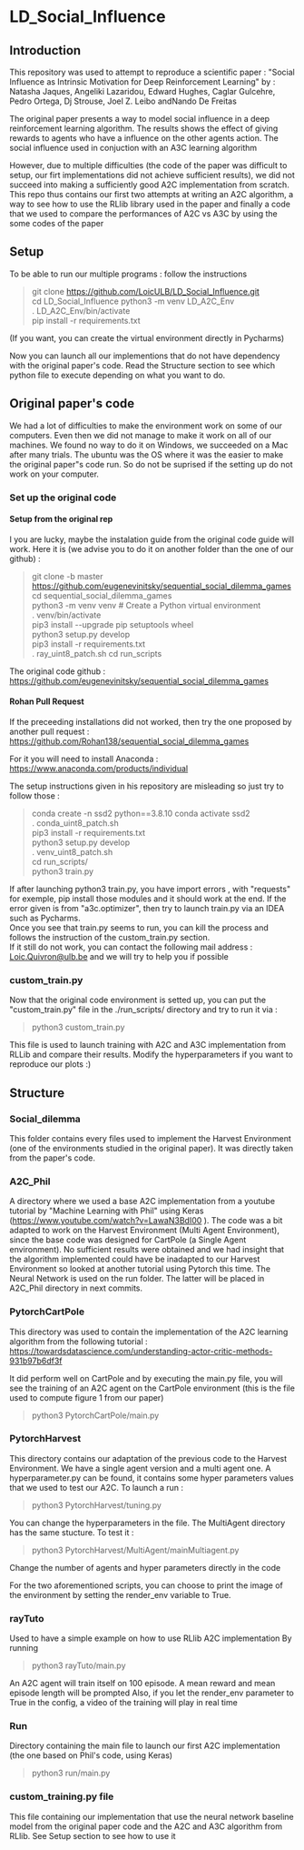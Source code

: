 # LD_Social_Influence

## Introduction
This repository was used to attempt to reproduce a scientific paper : "Social Influence as Intrinsic Motivation for Deep 
Reinforcement Learning" by : Natasha Jaques, Angeliki Lazaridou, Edward Hughes, Caglar Gulcehre, Pedro Ortega, 
Dj Strouse, Joel Z. Leibo andNando De Freitas 

The original paper presents a way to model social influence in a deep reinforcement learning algorithm. 
The results shows the effect of giving rewards to agents who have a influence on the other agents action.
The social influence used in conjuction with an A3C learning algorithm

However, due to multiple difficulties (the code of the paper was difficult to setup, our firt implementations did not 
achieve sufficient results), we did not succeed into making a sufficiently good A2C implementation from scratch. 
This repo thus contains our first two attempts at writing an A2C algorithm, a way to see how to use the RLlib library 
used in the paper and finally a code that we used to compare the performances of A2C vs A3C by using the some codes of 
the paper
## Setup 
To be able to run our multiple programs : follow the instructions
> git clone https://github.com/LoicULB/LD_Social_Influence.git \
> cd LD_Social_Influence
> python3 -m venv LD_A2C_Env \
> . LD_A2C_Env/bin/activate \
> pip install -r requirements.txt

(If you want, you can create the virtual environment directly in Pycharms)



Now you can launch all our implementions that do not have dependency with the original paper's code.
Read the Structure section to see which python file to execute depending on what you want to do.
## Original paper's code
We had a lot of difficulties to make the environment work on some of our computers. Even then we did not manage to make
it work on all of our machines. We found no way to do it on Windows, we succeeded on a Mac after many trials.
The ubuntu was the OS where it was the easier to make the original paper"s code run. 
So do not be suprised if the setting up do not work on your computer.
### Set up the original code
#### Setup from the original rep
I you are lucky, maybe the instalation guide from the original code guide will work.
Here it is (we advise you to do it on another folder than the one of our github) :
> git clone -b master https://github.com/eugenevinitsky/sequential_social_dilemma_games \
> cd sequential_social_dilemma_games \
> python3 -m venv venv # Create a Python virtual environment \
> . venv/bin/activate \
> pip3 install --upgrade pip setuptools wheel \
> python3 setup.py develop \
> pip3 install -r requirements.txt \
> . ray_uint8_patch.sh 
> cd run_scripts 

The original code github : https://github.com/eugenevinitsky/sequential_social_dilemma_games
#### Rohan Pull Request
If the preceeding installations did not worked, then try the one proposed by another pull request : 
https://github.com/Rohan138/sequential_social_dilemma_games

For it you will need to install Anaconda : https://www.anaconda.com/products/individual

The setup instructions given in his repository are misleading so just try to follow those :
> conda create -n ssd2 python==3.8.10
conda activate ssd2 \
>  . conda_uint8_patch.sh  \
> pip3 install -r requirements.txt \
python3 setup.py develop \
. venv_uint8_patch.sh \
cd run_scripts/ \
python3 train.py

If after launching python3 train.py, you have import errors , with "requests" for exemple, pip install those modules and 
it should work at the end. If the error given is from "a3c.optimizer", then try to launch train.py via an IDEA such as 
Pycharms. \
Once you see that train.py seems to run, you can kill the process and follows the instruction of the custom_train.py 
section. \
If it still do not work, you can contact the following mail address : Loic.Quivron@ulb.be and we will try to help you
if possible
### custom_train.py
Now that the original code environment is setted up, you can put the "custom_train.py" file in the
./run_scripts/ directory and try to run it via :
> python3 custom_train.py

This file is used to launch training with A2C and A3C implementation from RLLib and compare their results. Modify the 
hyperparameters if you want to reproduce our plots :) 
## Structure

### Social_dilemma
This folder contains every files used to implement the Harvest Environment (one of the environments studied in the 
original paper). It was directly taken from the paper's code.

### A2C_Phil
A directory where we used a base A2C implementation from a youtube tutorial by "Machine Learning with Phil" using 
Keras (https://www.youtube.com/watch?v=LawaN3BdI00 ). The code was a bit adapted to work on the Harvest Environment
(Multi Agent Environment), since the base code was designed for CartPole (a Single Agent environment). 
No sufficient results were obtained and we had insight that the algorithm implemented could have be inadapted to our 
Harvest Environment so looked at another tutorial using Pytorch this time. 
The Neural Network is used on the run folder. The latter will be placed in A2C_Phil directory in next commits.

### PytorchCartPole
This directory was used to contain the implementation of the A2C learning algorithm from the following tutorial :
https://towardsdatascience.com/understanding-actor-critic-methods-931b97b6df3f

It did perform well on CartPole and by executing the main.py file, you will see the training of an A2C agent on the
CartPole environment (this is the file used to compute figure 1 from our paper)

> python3 PytorchCartPole/main.py

### PytorchHarvest 
This directory contains our adaptation of the previous code to the Harvest Environment. We have a single agent version and
a multi agent one.
A hyperparameter.py can be found, it contains some hyper parameters values that we used to test our A2C. 
To launch a run :
> python3 PytorchHarvest/tuning.py

You can change the hyperparameters in the file.
The MultiAgent directory has the same stucture. To test it :
> python3 PytorchHarvest/MultiAgent/mainMultiagent.py

Change the number of agents and hyper parameters directly in the code

For the two aforementioned scripts, you can choose to print the image of the environment by setting the render_env 
variable to True.




### rayTuto
Used to have a simple example on how to use RLlib A2C implementation
By running
> python3 rayTuto/main.py 

An A2C agent will train itself on 100 episode. A mean reward and mean episode length will be prompted
Also, if you let the render_env parameter to True in the config, a video of the training will play in real time
### Run
Directory containing the main file to launch our first A2C implementation (the one based on Phil's code, using Keras)
> python3 run/main.py
### custom_training.py file
This file containing our implementation that use the neural network baseline model from the original paper code and the
A2C and A3C algorithm from RLlib. See Setup section to see how to use it
